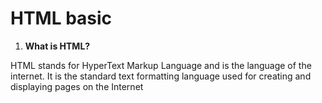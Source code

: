# HTML basic


1. **What is HTML?**

HTML stands for HyperText Markup Language and is the language of the internet. It is the standard text formatting language used for creating and displaying pages on the Internet